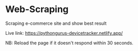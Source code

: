 # Web-Scraping
Scraping e-commerce site and show best result

Live link: https://pythongurus-devicetracker.netlify.app/

NB: Reload the page if it doesn't respond within 30 seconds.
